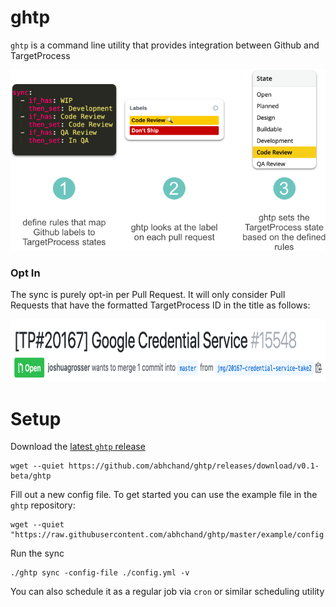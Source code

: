 # ghtp

`ghtp` is a command line utility that provides integration between Github and TargetProcess

<img src="https://raw.githubusercontent.com/abhchand/ghtp/master/meta/how-it-works.png" alt="How it Works" />

### Opt In

The sync is purely opt-in per Pull Request. It will only consider Pull Requests that have the formatted TargetProcess ID in the title as follows:

<img src="https://raw.githubusercontent.com/abhchand/ghtp/master/meta/pull-request-title.png" alt="How it Works" height="100" />

# Setup

Download the [latest `ghtp` release](https://github.com/abhchand/ghtp/releases)

```
wget --quiet https://github.com/abhchand/ghtp/releases/download/v0.1-beta/ghtp
```

Fill out a new config file. To get started you can use the example file in the `ghtp` repository:

```
wget --quiet "https://raw.githubusercontent.com/abhchand/ghtp/master/example/config.yml"
```

Run the sync

```
./ghtp sync -config-file ./config.yml -v
```

You can also schedule it as a regular job via `cron` or similar scheduling utility
